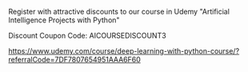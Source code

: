 Register with attractive discounts to our course in Udemy "Artificial Intelligence Projects with Python"

Discount Coupon Code: AICOURSEDISCOUNT3

https://www.udemy.com/course/deep-learning-with-python-course/?referralCode=7DF7807654951AAA6F60
